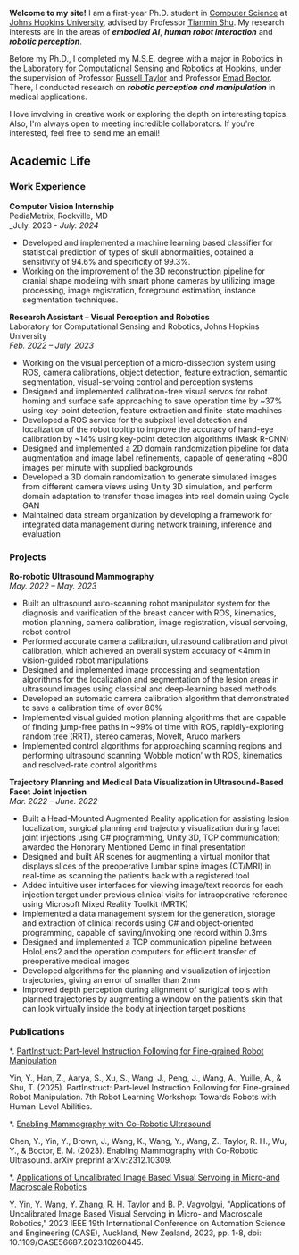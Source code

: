 <!-- You can use the [editor on GitHub](https://github.com/yifanyin11/yifanyin11.github.io/edit/main/index.md) to maintain and preview the content for your website in Markdown files. -->

**Welcome to my site!** I am a first-year Ph.D. student in [Computer Science](https://www.cs.jhu.edu/) at [Johns Hopkins University](https://www.jhu.edu/), advised by Professor [Tianmin Shu](https://www.tshu.io/). My research interests are in the areas of **_embodied AI_**, **_human robot interaction_** and **_robotic perception_**.

Before my Ph.D., I completed my M.S.E. degree with a major in Robotics in the [Laboratory for Computational Sensing and Robotics](https://lcsr.jhu.edu/) at Hopkins, under the supervision of Professor [Russell Taylor](https://www.cs.jhu.edu/~rht/) and Professor [Emad Boctor](https://malonecenter.jhu.edu/people/emad-boctor/). There, I conducted research on **_robotic perception and manipulation_** in medical applications.

I love involving in creative work or exploring the depth on interesting topics. Also, I'm always open to meeting incredible collaborators. If you're interested, feel free to send me an email!

## Academic Life

### Work Experience

**Computer Vision Internship** \
PediaMetrix, Rockville, MD \
_July. 2023 - _July. 2024_  
*	Developed and implemented a machine learning based classifier for statistical prediction of types of skull abnormalities, obtained a sensitivity of 94.6% and specificity of 99.3%.
*	Working on the improvement of the 3D reconstruction pipeline for cranial shape modeling with smart phone cameras by utilizing image processing, image registration, foreground estimation, instance segmentation techniques.

**Research Assistant – Visual Perception and Robotics** \
Laboratory for Computational Sensing and Robotics, Johns Hopkins University \
_Feb. 2022 – July. 2023_  

* Working on the visual perception of a micro-dissection system using ROS, camera calibrations, object detection, feature extraction, semantic segmentation, visual-servoing control and perception systems
* Designed and implemented calibration-free visual servos for robot homing and surface safe approaching to save operation time by ~37% using key-point detection, feature extraction and finite-state machines
* Developed a ROS service for the subpixel level detection and localization of the robot tooltip to improve the accuracy of hand-eye calibration by ~14% using key-point detection algorithms (Mask R-CNN) 
* Designed and implemented a 2D domain randomization pipeline for data augmentation and image label refinements, capable of generating ~800 images per minute with supplied backgrounds 
* Developed a 3D domain randomization to generate simulated images from different camera views using Unity 3D simulation, and perform domain adaptation to transfer those images into real domain using Cycle GAN
* Maintained data stream organization by developing a framework for integrated data management during network training, inference and evaluation

### Projects

**Ro-robotic Ultrasound Mammography** \
_May. 2022 – May. 2023_

* Built an ultrasound auto-scanning robot manipulator system for the diagnosis and varification of the breast cancer with ROS, kinematics, motion planning, camera calibration, image registration, visual servoing, robot control
* Performed accurate camera calibration, ultrasound calibration and pivot calibration, which achieved an overall system accuracy of <4mm in vision-guided robot manipulations
* Designed and implemented image processing and segmentation algorithms for the localization and segmentation of the lesion areas in ultrasound images using classical and deep-learning based methods
* Developed an automatic camera calibration algorithm that demonstrated to save a calibration time of over 80%
* Implemented visual guided motion planning algorithms that are capable of finding jump-free paths in ~99% of time with ROS, rapidly-exploring random tree (RRT), stereo cameras, MoveIt, Aruco markers
* Implemented control algorithms for approaching scanning regions and performing ultrasound scanning ‘Wobble motion’ with ROS, kinematics and resolved-rate control algorithms

**Trajectory Planning and Medical Data Visualization in Ultrasound-Based Facet Joint Injection** \
_Mar. 2022 – June. 2022_

* Built a Head-Mounted Augmented Reality application for assisting lesion localization, surgical planning and trajectory visualization during facet joint injections using C# programming, Unity 3D, TCP communication; awarded the Honorary Mentioned Demo in final presentation
* Designed and built AR scenes for augmenting a virtual monitor that displays slices of the preoperative lumbar spine images (CT/MRI) in real-time as scanning the patient’s back with a registered tool 
* Added intuitive user interfaces for viewing image/text records for each injection target under previous clinical visits for intraoperative reference using Microsoft Mixed Reality Toolkit (MRTK)
* Implemented a data management system for the generation, storage and extraction of clinical records using C# and object-oriented programming, capable of saving/invoking one record within 0.3ms
* Designed and implemented a TCP communication pipeline between HoloLens2 and the operation computers for efficient transfer of preoperative medical images
* Developed algorithms for the planning and visualization of injection trajectories, giving an error of smaller than 2mm 
* Improved depth perception during alignment of surigical tools with planned trajectories by augmenting a window on the patient’s skin that can look virtually inside the body at injection target positions


### Publications

*. [PartInstruct: Part-level Instruction Following for Fine-grained Robot Manipulation](https://openreview.net/pdf?id=Kb4fDvJBlj)

Yin, Y., Han, Z., Aarya, S., Xu, S., Wang, J., Peng, J., Wang, A., Yuille, A., & Shu, T. (2025). PartInstruct: Part-level Instruction Following for Fine-grained Robot Manipulation. 7th Robot Learning Workshop: Towards Robots with Human-Level Abilities.


*. [Enabling Mammography with Co-Robotic Ultrasound](https://arxiv.org/abs/2312.10309)

Chen, Y., Yin, Y., Brown, J., Wang, K., Wang, Y., Wang, Z., Taylor, R. H., Wu, Y., & Boctor, E. M. (2023). Enabling Mammography with Co-Robotic Ultrasound. arXiv preprint arXiv:2312.10309.

*. [Applications of Uncalibrated Image Based Visual Servoing in Micro-and Macroscale Robotics](https://ieeexplore.ieee.org/abstract/document/10260445)

Y. Yin, Y. Wang, Y. Zhang, R. H. Taylor and B. P. Vagvolgyi, "Applications of Uncalibrated Image Based Visual Servoing in Micro- and Macroscale Robotics," 2023 IEEE 19th International Conference on Automation Science and Engineering (CASE), Auckland, New Zealand, 2023, pp. 1-8, doi: 10.1109/CASE56687.2023.10260445.
